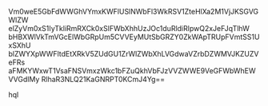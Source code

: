 Vm0weE5GbFdWWGhVYmxKWFlUSlNWbFl3WkRSV1ZteHlXa2M1VjJKSGVGWlZW
elZyVm0xS1IyTkliRmRXCk0xSlFWbXhhUzJOc1duRldiRlpwQ2xJeFJqTlhW
bHBXWlVkTmVGcElWbGRpUm5CVVEyMUtSbGRZY0ZkWApTRUpFVmtSS1UxSXhU
blZWYXpWWFltdEtXRkV5ZUdGU1ZrWlZWbXhLVGdwaVZrbDZWMVJKZUZVeFRs
aFMKYWxwT1VsaFNSVmxzWkc1bFZuQkhVbFJzVVZWWE9VeGFWbWhEWVVGdlMy
RlhaR3NLQ21KaGNRPT0KCmJ4Yg==

hql